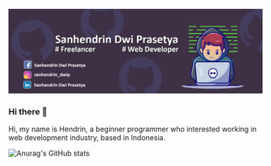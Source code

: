 ![Banner profile](https://github.com/sanhendrindp/sanhendrindp/blob/main/Banner%20GitHubv1.2.png)

### Hi there 👋

Hi, my name is Hendrin, a beginner programmer who interested working in web development industry, based in Indonesia.

![Anurag's GitHub stats](https://github-readme-stats.vercel.app/api?username=sanhendrindp&show_icons=true&theme=dark)
